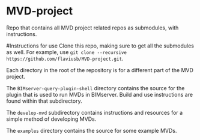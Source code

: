 # MVD-project
Repo that contains all MVD project related repos as submodules, with instructions.

#Instructions for use
Clone this repo, making sure to get all the submodules as well. For example, use `git clone --recursive https://github.com/flaviusb/MVD-project.git`.

Each directory in the root of the repository is for a different part of the MVD project.

The `BIMserver-query-plugin-shell` directory contains the source for the plugin that is used to run MVDs in BIMserver. Build and use instructions are found within that subdirectory.

The `develop-mvd` subdirectory contains instructions and resources for a simple method of developing MVDs.

The `examples` directory contains the source for some example MVDs.
